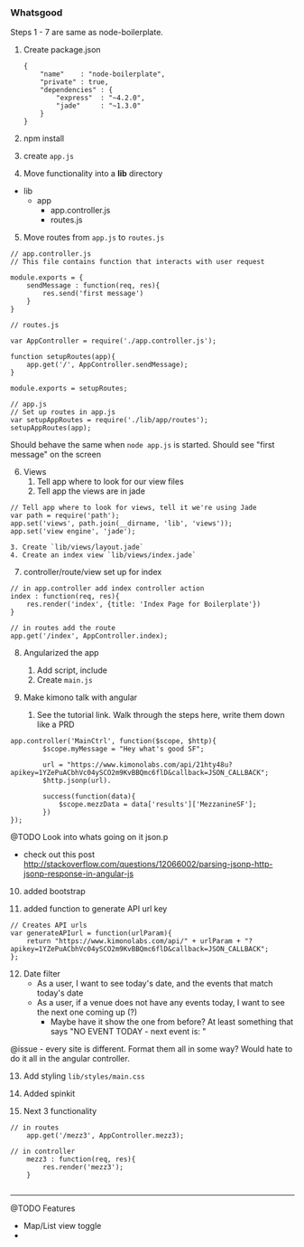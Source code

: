 ### Whatsgood 

Steps 1 - 7 are same as node-boilerplate. 

1. Create package.json 
	
	```
	{
	    "name"    : "node-boilerplate",
	    "private" : true,
	    "dependencies" : {
	        "express"  : "~4.2.0",
	        "jade"     : "~1.3.0"
	    }
	}
	```
2. npm install 

3. create `app.js`

4. Move functionality into a **lib** directory 

* lib
	* app
		* app.controller.js
		* routes.js

5. Move routes from `app.js` to `routes.js`

```
// app.controller.js
// This file contains function that interacts with user request

module.exports = {
	sendMessage : function(req, res){
		res.send('first message')
	}
}

// routes.js

var AppController = require('./app.controller.js');

function setupRoutes(app){
	app.get('/', AppController.sendMessage);
}

module.exports = setupRoutes;

// app.js
// Set up routes in app.js
var setupAppRoutes = require('./lib/app/routes');
setupAppRoutes(app);

```

Should behave the same when `node app.js` is started. Should see "first message" on the screen

6. Views
	1. Tell app where to look for our view files 
	2. Tell app the views are in jade

```
// Tell app where to look for views, tell it we're using Jade
var path = require('path');
app.set('views', path.join(__dirname, 'lib', 'views'));
app.set('view engine', 'jade');
```

	3. Create `lib/views/layout.jade`
	4. Create an index view `lib/views/index.jade`

7. controller/route/view set up for index

```
// in app.controller add index controller action
index : function(req, res){
	res.render('index', {title: 'Index Page for Boilerplate'})
}

// in routes add the route
app.get('/index', AppController.index);

```

8. Angularized the app 
	1. Add script, include
	2. Create `main.js`

9. Make kimono talk with angular
	1. See the tutorial link. Walk through the steps here, write them down like a PRD

```
app.controller('MainCtrl', function($scope, $http){
		$scope.myMessage = "Hey what's good SF";

		url = "https://www.kimonolabs.com/api/21hty48u?apikey=1YZePuACbhVc04ySCO2m9KvBBQmc6flD&callback=JSON_CALLBACK";
 		$http.jsonp(url).

 		success(function(data){
 			$scope.mezzData = data['results']['MezzanineSF'];
 		})
});
```

@TODO Look into whats going on it json.p
* check out this post http://stackoverflow.com/questions/12066002/parsing-jsonp-http-jsonp-response-in-angular-js

10. added bootstrap 

11. added function to generate API url key
```
// Creates API urls
var generateAPIurl = function(urlParam){
	return "https://www.kimonolabs.com/api/" + urlParam + "?apikey=1YZePuACbhVc04ySCO2m9KvBBQmc6flD&callback=JSON_CALLBACK";
};
```

12. Date filter
	* As a user, I want to see today's date, and the events that match today's date
	* As a user, if a venue does not have any events today, I want to see the next one coming up (?)
		* Maybe have it show the one from before? At least something that says "NO EVENT TODAY - next event is: "


@issue - every site is different. Format them all in some way? Would hate to do it all in the angular controller.


13. Add styling 
`lib/styles/main.css`

14. Added spinkit 

15. Next 3 functionality 

```
// in routes
	app.get('/mezz3', AppController.mezz3);

// in controller
	mezz3 : function(req, res){
		res.render('mezz3');
	}
	
```
____________


@TODO Features

* Map/List view toggle
* 